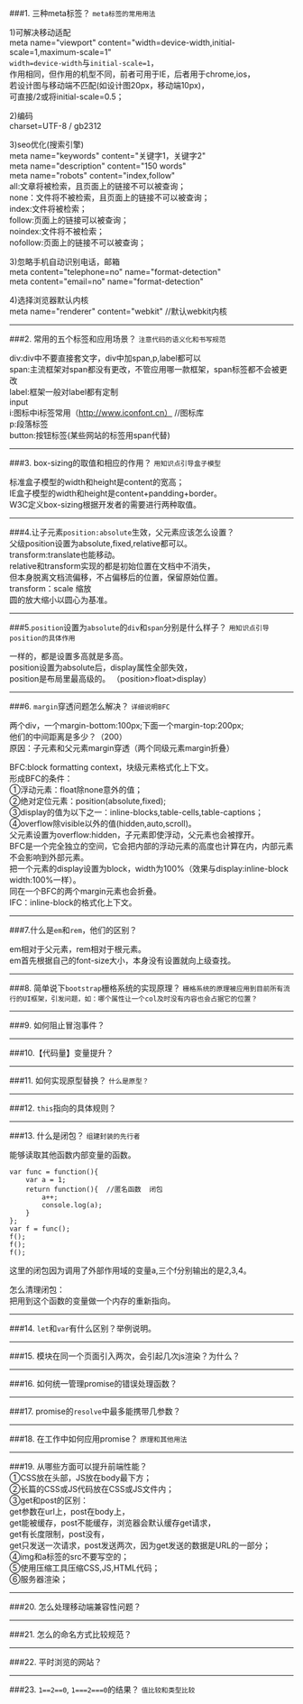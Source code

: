 ###1. 三种meta标签？
`meta标签的常用用法`        
   
1)可解决移动适配    
meta name="viewport" content="width=device-width,initial-scale=1,maximum-scale=1"    
`width=device-width`与`initial-scale=1`，     
作用相同，但作用的机型不同，前者可用于IE，后者用于chrome,ios，      
若设计图与移动端不匹配(如设计图20px，移动端10px)，       
可直接/2或将initial-scale=0.5；     
     
2)编码     
 charset=UTF-8 / gb2312    
    
3)seo优化(搜索引擎)      
meta name="keywords" content="关键字1，关键字2"    
meta name="description" content="150 words"     
meta name="robots" content="index,follow"    
all:文章将被检索，且页面上的链接不可以被查询；   
none：文件将不被检索，且页面上的链接不可以被查询；   
index:文件将被检索；   
follow:页面上的链接可以被查询；    
noindex:文件将不被检索；    
nofollow:页面上的链接不可以被查询；     
    
3)忽略手机自动识别电话，邮箱    
meta content="telephone=no" name="format-detection"   
meta content="email=no" name="format-detection"   
    
4)选择浏览器默认内核   
meta name="renderer" content="webkit" //默认webkit内核    

___
###2. 常用的五个标签和应用场景？
`注意代码的语义化和书写规范`        
    
div:div中不要直接套文字，div中加span,p,label都可以      
span:主流框架对span都没有更改，不管应用哪一款框架，span标签都不会被更改   
label:框架一般对label都有定制   
input   
i:图标中i标签常用（http://www.iconfont.cn） //图标库    
p:段落标签    
button:按钮标签(某些网站的标签用span代替)

___
###3. box-sizing的取值和相应的作用？
`用知识点引导盒子模型`     
     
标准盒子模型的width和height是content的宽高；    
IE盒子模型的width和height是content+pandding+border。     
W3C定义box-sizing根据开发者的需要进行两种取值。

___
###4.让子元素`position:absolute`生效，父元素应该怎么设置？     
父级position设置为absolute,fixed,relative都可以。     
transform:translate也能移动。     
relative和transform实现的都是初始位置在文档中不消失，     
但本身脱离文档流偏移，不占偏移后的位置，保留原始位置。    
transform：scale   缩放     
圆的放大缩小以圆心为基准。

___
###5.`position`设置为`absolute`的`div`和`span`分别是什么样子？
`用知识点引导position的具体作用`      
    
一样的，都是设置多高就是多高。    
position设置为absolute后，display属性全部失效，    
position是布局里最高级的。  （position>float>display）

___
###6. `margin`穿透问题怎么解决？
`详细说明BFC`     
    
两个div，一个margin-bottom:100px;下面一个margin-top:200px;     
他们的中间距离是多少？（200）     
原因：子元素和父元素margin穿透（两个同级元素margin折叠）     
     
BFC:block formatting context，块级元素格式化上下文。      
形成BFC的条件：     
①浮动元素：float除none意外的值；     
②绝对定位元素：position(absolute,fixed);     
③display的值为以下之一：inline-blocks,table-cells,table-captions；     
④overflow除visible以外的值(hidden,auto,scroll)。     
父元素设置为overflow:hidden，子元素即使浮动，父元素也会被撑开。     
BFC是一个完全独立的空间，它会把内部的浮动元素的高度也计算在内，内部元素不会影响到外部元素。     
把一个元素的display设置为block，width为100%（效果与display:inline-block width:100%一样）。      
同在一个BFC的两个margin元素也会折叠。    
IFC：inline-block的格式化上下文。

___
###7.什么是`em`和`rem`，他们的区别？     
    
em相对于父元素，rem相对于根元素。     
em首先根据自己的font-size大小，本身没有设置就向上级查找。

___
###8. 简单说下`bootstrap`栅格系统的实现原理？
`栅格系统的原理被应用到目前所有流行的UI框架，引发问题，如：哪个属性让一个col及时没有内容也会占据它的位置？`     
    


___
###9. 如何阻止冒泡事件？

___
###10.【代码量】变量提升？

___
###11. 如何实现原型替换？
`什么是原型？`

___
###12. `this`指向的具体规则？

___
###13. 什么是闭包？
`组建封装的先行者`        

能够读取其他函数内部变量的函数。    
```
var func = function(){
    var a = 1;
    return function(){  //匿名函数  闭包
        a++;
        console.log(a);
    }
};
var f = func();
f();
f();
f();
```
这里的闭包因为调用了外部作用域的变量a,三个f分别输出的是2,3,4。     
    
怎么清理闭包：    
把用到这个函数的变量做一个内存的重新指向。

___
###14. `let`和`var`有什么区别？举例说明。

___
###15. 模块在同一个页面引入两次，会引起几次js渲染？为什么？

___
###16. 如何统一管理promise的错误处理函数？

___
###17. promise的`resolve`中最多能携带几参数？

___
###18. 在工作中如何应用promise？
`原理和其他用法`

___
###19. 从哪些方面可以提升前端性能？      
①CSS放在头部，JS放在body最下方；     
②长篇的CSS或JS代码放在CSS或JS文件内；     
③get和post的区别：    
get参数在url上，post在body上，   
get能被缓存，post不能缓存，浏览器会默认缓存get请求，     
get有长度限制，post没有，     
get只发送一次请求，post发送两次，因为get发送的数据是URL的一部分；     
④img和a标签的src不要写空的；     
⑤使用压缩工具压缩CSS,JS,HTML代码；     
⑥服务器渲染；

___
###20. 怎么处理移动端兼容性问题？

___
###21. 怎么的命名方式比较规范？

___
###22. 平时浏览的网站？

___
###23. `1==2==0`, `1===2===0`的结果？
`值比较和类型比较`  


